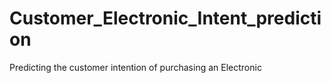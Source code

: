 # Customer_Electronic_Intent_prediction
Predicting the customer intention of purchasing an Electronic

